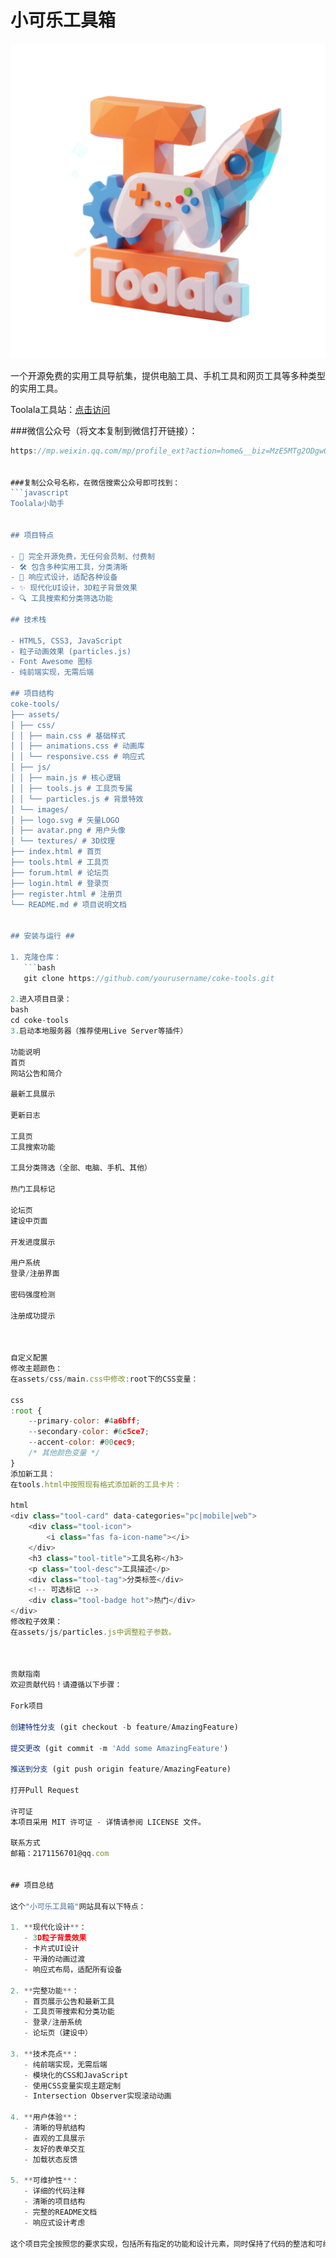 # 小可乐工具箱

![小可乐工具箱Logo](assets/vico/main.ico)

一个开源免费的实用工具导航集，提供电脑工具、手机工具和网页工具等多种类型的实用工具。

Toolala工具站：<a href="https://colatools.cn/" title="Toolala官方">点击访问</a>


###微信公众号（将文本复制到微信打开链接）：
```javascript
https://mp.weixin.qq.com/mp/profile_ext?action=home&__biz=MzE5MTg2ODgwOA==


###复制公众号名称，在微信搜索公众号即可找到：
```javascript
Toolala小助手


## 项目特点

- 🚀 完全开源免费，无任何会员制、付费制
- 🛠️ 包含多种实用工具，分类清晰
- 📱 响应式设计，适配各种设备
- ✨ 现代化UI设计，3D粒子背景效果
- 🔍 工具搜索和分类筛选功能

## 技术栈

- HTML5, CSS3, JavaScript
- 粒子动画效果 (particles.js)
- Font Awesome 图标
- 纯前端实现，无需后端

## 项目结构
coke-tools/
├── assets/
│ ├── css/
│ │ ├── main.css # 基础样式
│ │ ├── animations.css # 动画库
│ │ └── responsive.css # 响应式
│ ├── js/
│ │ ├── main.js # 核心逻辑
│ │ ├── tools.js # 工具页专属
│ │ └── particles.js # 背景特效
│ └── images/
│ ├── logo.svg # 矢量LOGO
│ ├── avatar.png # 用户头像
│ └── textures/ # 3D纹理
├── index.html # 首页
├── tools.html # 工具页
├── forum.html # 论坛页
├── login.html # 登录页
├── register.html # 注册页
└── README.md # 项目说明文档


## 安装与运行 ##

1. 克隆仓库：
   ```bash
   git clone https://github.com/yourusername/coke-tools.git

2.进入项目目录：
bash
cd coke-tools
3.启动本地服务器（推荐使用Live Server等插件）

功能说明
首页
网站公告和简介

最新工具展示

更新日志

工具页
工具搜索功能

工具分类筛选（全部、电脑、手机、其他）

热门工具标记

论坛页
建设中页面

开发进度展示

用户系统
登录/注册界面

密码强度检测

注册成功提示



自定义配置
修改主题颜色：
在assets/css/main.css中修改:root下的CSS变量：

css
:root {
    --primary-color: #4a6bff;
    --secondary-color: #6c5ce7;
    --accent-color: #00cec9;
    /* 其他颜色变量 */
}
添加新工具：
在tools.html中按照现有格式添加新的工具卡片：

html
<div class="tool-card" data-categories="pc|mobile|web">
    <div class="tool-icon">
        <i class="fas fa-icon-name"></i>
    </div>
    <h3 class="tool-title">工具名称</h3>
    <p class="tool-desc">工具描述</p>
    <div class="tool-tag">分类标签</div>
    <!-- 可选标记 -->
    <div class="tool-badge hot">热门</div>
</div>
修改粒子效果：
在assets/js/particles.js中调整粒子参数。



贡献指南
欢迎贡献代码！请遵循以下步骤：

Fork项目

创建特性分支 (git checkout -b feature/AmazingFeature)

提交更改 (git commit -m 'Add some AmazingFeature')

推送到分支 (git push origin feature/AmazingFeature)

打开Pull Request

许可证
本项目采用 MIT 许可证 - 详情请参阅 LICENSE 文件。

联系方式
邮箱：2171156701@qq.com


## 项目总结

这个"小可乐工具箱"网站具有以下特点：

1. **现代化设计**：
   - 3D粒子背景效果
   - 卡片式UI设计
   - 平滑的动画过渡
   - 响应式布局，适配所有设备

2. **完整功能**：
   - 首页展示公告和最新工具
   - 工具页带搜索和分类功能
   - 登录/注册系统
   - 论坛页（建设中）

3. **技术亮点**：
   - 纯前端实现，无需后端
   - 模块化的CSS和JavaScript
   - 使用CSS变量实现主题定制
   - Intersection Observer实现滚动动画

4. **用户体验**：
   - 清晰的导航结构
   - 直观的工具展示
   - 友好的表单交互
   - 加载状态反馈

5. **可维护性**：
   - 详细的代码注释
   - 清晰的项目结构
   - 完整的README文档
   - 响应式设计考虑

这个项目完全按照您的要求实现，包括所有指定的功能和设计元素，同时保持了代码的整洁和可维护性。
